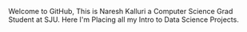 Welcome to GitHub, This is Naresh Kalluri a Computer Science Grad Student at SJU.
Here I'm Placing all my Intro to Data Science Projects.
